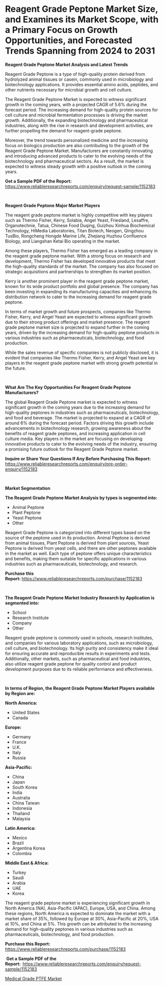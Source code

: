 <p><h1>Reagent Grade Peptone Market Size, and Examines its Market Scope, with a Primary Focus on Growth Opportunities, and Forecasted Trends Spanning from 2024 to 2031</h1></p><p><strong>Reagent Grade Peptone Market Analysis and Latest Trends</strong></p>
<p><p>Reagent Grade Peptone is a type of high-quality protein derived from hydrolyzed animal tissues or casein, commonly used in microbiology and biotechnology applications. It provides essential amino acids, peptides, and other nutrients necessary for microbial growth and cell culture.</p><p>The Reagent Grade Peptone Market is expected to witness significant growth in the coming years, with a projected CAGR of 5.6% during the forecast period. The increasing demand for high-quality protein sources for cell culture and microbial fermentation processes is driving the market growth. Additionally, the expanding biotechnology and pharmaceutical industries, along with the rise in research and development activities, are further propelling the demand for reagent-grade peptone.</p><p>Moreover, the trend towards personalized medicine and the increasing focus on biologics production are also contributing to the growth of the Reagent Grade Peptone Market. Manufacturers are constantly innovating and introducing advanced products to cater to the evolving needs of the biotechnology and pharmaceutical sectors. As a result, the market is expected to witness steady growth with a positive outlook in the coming years.</p></p>
<p><strong>Get a Sample PDF of the Report:&nbsp;</strong> <a href="https://www.reliableresearchreports.com/enquiry/request-sample/1152183">https://www.reliableresearchreports.com/enquiry/request-sample/1152183</a></p>
<p>&nbsp;</p>
<p><strong>Reagent Grade Peptone Major Market Players</strong></p>
<p><p>The reagent grade peptone market is highly competitive with key players such as Thermo Fisher, Kerry, Solabia, Angel Yeast, Friesland, Lesaffre, Organotechnie, Tatua, Chinese Food Duqing, Guizhou Xinhua Biochemical Technology, HiMedia Laboratories, Titan Biotech, Neogen, Qingzhou TusBio, Rongcheng Hongde Marine Life, Zhejiang Huzhou Confluence Biology, and Liangshan Ketai Bio operating in the market.</p><p>Among these players, Thermo Fisher has emerged as a leading company in the reagent grade peptone market. With a strong focus on research and development, Thermo Fisher has developed innovative products that meet the high-quality standards of the market. The company has also focused on strategic acquisitions and partnerships to strengthen its market position.</p><p>Kerry is another prominent player in the reagent grade peptone market, known for its wide product portfolio and global presence. The company has been investing in expanding its manufacturing capacities and enhancing its distribution network to cater to the increasing demand for reagent grade peptone.</p><p>In terms of market growth and future prospects, companies like Thermo Fisher, Kerry, and Angel Yeast are expected to witness significant growth due to their strong product offerings and market presence. The reagent grade peptone market size is projected to expand further in the coming years, driven by the increasing demand for high-quality peptone products in various industries such as pharmaceuticals, biotechnology, and food production.</p><p>While the sales revenue of specific companies is not publicly disclosed, it is evident that companies like Thermo Fisher, Kerry, and Angel Yeast are key players in the reagent grade peptone market with strong growth potential in the future.</p></p>
<p>&nbsp;</p>
<p><strong>What Are The Key Opportunities For Reagent Grade Peptone Manufacturers?</strong></p>
<p><p>The global Reagent Grade Peptone market is expected to witness significant growth in the coming years due to the increasing demand for high-quality peptones in industries such as pharmaceuticals, biotechnology, and food and beverage. The market is projected to expand at a CAGR of around 6% during the forecast period. Factors driving this growth include advancements in biotechnology research, growing awareness about the benefits of reagent grade peptones, and increasing application in cell culture media. Key players in the market are focusing on developing innovative products to cater to the evolving needs of the industry, ensuring a promising future outlook for the Reagent Grade Peptone market.</p></p>
<p><strong>Inquire or Share Your Questions If Any Before Purchasing This Report:</strong> <a href="https://www.reliableresearchreports.com/enquiry/pre-order-enquiry/1152183">https://www.reliableresearchreports.com/enquiry/pre-order-enquiry/1152183</a></p>
<p>&nbsp;</p>
<p><strong>Market Segmentation</strong></p>
<p><strong>The Reagent Grade Peptone Market Analysis by types is segmented into:</strong></p>
<p><ul><li>Animal Peptone</li><li>Plant Peptone</li><li>Yeast Peptone</li><li>Other</li></ul></p>
<p><p>Reagent Grade Peptone is categorized into different types based on the source of the peptone used in its production. Animal Peptone is derived from animal tissues, Plant Peptone is derived from plant sources, Yeast Peptone is derived from yeast cells, and there are other peptones available in the market as well. Each type of peptone offers unique characteristics and benefits, making them suitable for specific applications in various industries such as pharmaceuticals, biotechnology, and research.</p></p>
<p><strong>Purchase this Report:&nbsp;</strong><a href="https://www.reliableresearchreports.com/purchase/1152183">https://www.reliableresearchreports.com/purchase/1152183</a></p>
<p>&nbsp;</p>
<p><strong>The Reagent Grade Peptone Market Industry Research by Application is segmented into:</strong></p>
<p><ul><li>School</li><li>Research Institute</li><li>Company</li><li>Other</li></ul></p>
<p><p>Reagent grade peptone is commonly used in schools, research institutes, and companies for various laboratory applications, such as microbiology, cell culture, and biotechnology. Its high purity and consistency make it ideal for ensuring accurate and reproducible results in experiments and tests. Additionally, other markets, such as pharmaceutical and food industries, also utilize reagent grade peptone for quality control and product development purposes due to its reliable performance and effectiveness.</p></p>
<p>&nbsp;</p>
<p><strong>In terms of Region, the Reagent Grade Peptone Market Players available by Region are:</strong></p>
<p>
    <p> <strong> North America: </strong>
        <ul>
            <li>United States</li>
            <li>Canada</li>
        </ul>
        </p> 
    <p> <strong> Europe: </strong>
        <ul>
            <li>Germany</li>
            <li>France</li>
            <li>U.K.</li>
            <li>Italy</li>
            <li>Russia</li>
        </ul>
        </p> 
    <p> <strong> Asia-Pacific: </strong>
        <ul>
            <li>China</li>
            <li>Japan</li>
            <li>South Korea</li>
            <li>India</li>
            <li>Australia</li>
            <li>China Taiwan</li>
            <li>Indonesia</li>
            <li>Thailand</li>
            <li>Malaysia</li>
        </ul>
        </p> 
    <p> <strong> Latin America: </strong>
        <ul>
            <li>Mexico</li>
            <li>Brazil</li>
            <li>Argentina Korea</li>
            <li>Colombia</li>
        </ul>
        </p> 
    <p> <strong> Middle East & Africa: </strong>
        <ul>
            <li>Turkey</li>
            <li>Saudi</li>
            <li>Arabia</li>
            <li>UAE</li>
            <li>Korea</li>
        </ul>
    </p>
    </p>
<p><p>The reagent grade peptone market is experiencing significant growth in North America (NA), Asia-Pacific (APAC), Europe, USA, and China. Among these regions, North America is expected to dominate the market with a market share of 35%, followed by Europe at 30%, Asia-Pacific at 20%, USA at 10%, and China at 5%. This growth can be attributed to the increasing demand for high-quality peptones in various industries such as pharmaceuticals, biotechnology, and food production.</p></p>
<p><strong>Purchase this Report: </strong><a href="https://www.reliableresearchreports.com/purchase/1152183">https://www.reliableresearchreports.com/purchase/1152183</a></p>
<p>&nbsp;<strong>Get a Sample PDF of the Report:&nbsp;&nbsp;</strong><a href="https://www.reliableresearchreports.com/enquiry/request-sample/1152183">https://www.reliableresearchreports.com/enquiry/request-sample/1152183</a></p>
<p><strong></strong></p>
<p><p><a href="https://github.com/moyahfrancoestellec51j635wcx/Market-Research-Report-List-1/blob/main/medical-grade-ptfe-market.md">Medical Grade PTFE Market</a></p></p>
